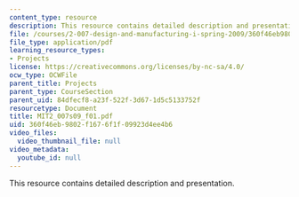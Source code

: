 ```yaml
---
content_type: resource
description: This resource contains detailed description and presentation.
file: /courses/2-007-design-and-manufacturing-i-spring-2009/360f46eb9802f1676f1f09923d4ee4b6_MIT2_007s09_f01.pdf
file_type: application/pdf
learning_resource_types:
- Projects
license: https://creativecommons.org/licenses/by-nc-sa/4.0/
ocw_type: OCWFile
parent_title: Projects
parent_type: CourseSection
parent_uid: 84dfecf8-a23f-522f-3d67-1d5c5133752f
resourcetype: Document
title: MIT2_007s09_f01.pdf
uid: 360f46eb-9802-f167-6f1f-09923d4ee4b6
video_files:
  video_thumbnail_file: null
video_metadata:
  youtube_id: null
---
```

This resource contains detailed description and presentation.